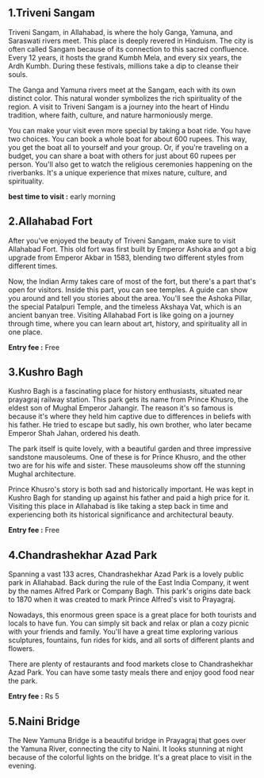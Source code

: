 ## 1.Triveni Sangam

<CustomImage src="best-places-to-visit-in-prayagraj/sangam-min.png" alt="tiveni sangam , prayagraj" />

Triveni Sangam, in Allahabad, is where the holy Ganga, Yamuna, and Saraswati rivers meet. This place is deeply revered in Hinduism. The city is often called Sangam because of its connection to this sacred confluence. Every 12 years, it hosts the grand Kumbh Mela, and every six years, the Ardh Kumbh. During these festivals, millions take a dip to cleanse their souls.

The Ganga and Yamuna rivers meet at the Sangam, each with its own distinct color. This natural wonder symbolizes the rich spirituality of the region. A visit to Triveni Sangam is a journey into the heart of Hindu tradition, where faith, culture, and nature harmoniously merge.

You can make your visit even more special by taking a boat ride. You have two choices. You can book a whole boat for about 600 rupees. This way, you get the boat all to yourself and your group. Or, if you're traveling on a budget, you can share a boat with others for just about 60 rupees per person. You'll also get to watch the religious ceremonies happening on the riverbanks. It's a unique experience that mixes nature, culture, and spirituality.

**best time to visit :** early morning

## 2.Allahabad Fort

<CustomImage src="best-places-to-visit-in-prayagraj/akbarfort.jpg" alt="Allahabad Fort (Akbar Fort) , prayagraj" />

After you've enjoyed the beauty of Triveni Sangam, make sure to visit Allahabad Fort. This old fort was first built by Emperor Ashoka and got a big upgrade from Emperor Akbar in 1583, blending two different styles from different times.

Now, the Indian Army takes care of most of the fort, but there's a part that's open for visitors. Inside this part, you can see temples. A guide can show you around and tell you stories about the area. You'll see the Ashoka Pillar, the special Patalpuri Temple, and the timeless Akshaya Vat, which is an ancient banyan tree. Visiting Allahabad Fort is like going on a journey through time, where you can learn about art, history, and spirituality all in one place.

**Entry fee :** Free

## 3.Kushro Bagh

<CustomImage src="best-places-to-visit-in-prayagraj/khusro1.png" alt="kushro bagh , prayagraj" />

Kushro Bagh is a fascinating place for history enthusiasts, situated near prayagraj railway station. This park gets its name from Prince Khusro, the eldest son of Mughal Emperor Jahangir. The reason it's so famous is because it's where they held him captive due to differences in beliefs with his father. He tried to escape but sadly, his own brother, who later became Emperor Shah Jahan, ordered his death.

The park itself is quite lovely, with a beautiful garden and three impressive sandstone mausoleums. One of these is for Prince Khusro, and the other two are for his wife and sister. These mausoleums show off the stunning Mughal architecture.

<CustomImage src="best-places-to-visit-in-prayagraj/kushro2.png" alt="kushro bagh map, prayagraj" />

Prince Khusro's story is both sad and historically important. He was kept in Kushro Bagh for standing up against his father and paid a high price for it. Visiting this place in Allahabad is like taking a step back in time and experiencing both its historical significance and architectural beauty.

**Entry fee :** Free

## 4.Chandrashekhar Azad Park

<CustomImage src="best-places-to-visit-in-prayagraj/azadpark.jpg" alt="Chandrashekhar Azad Park, prayagraj" />

Spanning a vast 133 acres, Chandrashekhar Azad Park is a lovely public park in Allahabad. Back during the rule of the East India Company, it went by the names Alfred Park or Company Bagh. This park's origins date back to 1870 when it was created to mark Prince Alfred's visit to Prayagraj.

Nowadays, this enormous green space is a great place for both tourists and locals to have fun. You can simply sit back and relax or plan a cozy picnic with your friends and family. You'll have a great time exploring various sculptures, fountains, fun rides for kids, and all sorts of different plants and flowers.

There are plenty of restaurants and food markets close to Chandrashekhar Azad Park. You can have some tasty meals there and enjoy good food near the park.

**Entry fee :** Rs 5

## 5.Naini Bridge

<CustomImage src="best-places-to-visit-in-prayagraj/nainibridge.png" alt="Chandrashekhar Azad Park, prayagraj" />

The New Yamuna Bridge is a beautiful bridge in Prayagraj that goes over the Yamuna River, connecting the city to Naini. It looks stunning at night because of the colorful lights on the bridge. It's a great place to visit in the evening.

<CustomImage src="best-places-to-visit-in-prayagraj/nai" alt="Chandrashekhar Azad Park, prayagraj" />

